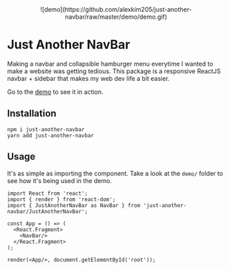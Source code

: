 <div style="text-align:center">![demo](https://github.com/alexkim205/just-another-navbar/raw/master/demo/demo.gif)</div>

# Just Another NavBar

Making a navbar and collapsible hamburger menu everytime I wanted to make a website was getting tedious. This package is a responsive ReactJS navbar + sidebar that makes my web dev life a bit easier.

Go to the [demo](https://alexkim205.github.io/just-another-navbar/) to see it in action.

## Installation

```{bash}
npm i just-another-navbar
yarn add just-another-navbar
```

## Usage

It's as simple as importing the component. Take a look at the `demo/` folder to see how it's being used in the demo.

```{javascript}
import React from 'react';
import { render } from 'react-dom';
import { JustAnotherNavBar as NavBar } from 'just-another-navbar/JustAnotherNavBar';

const App = () => (
  <React.Fragment>
    <NavBar/>
  </React.Fragment>
);

render(<App/>, document.getElementById('root'));
```